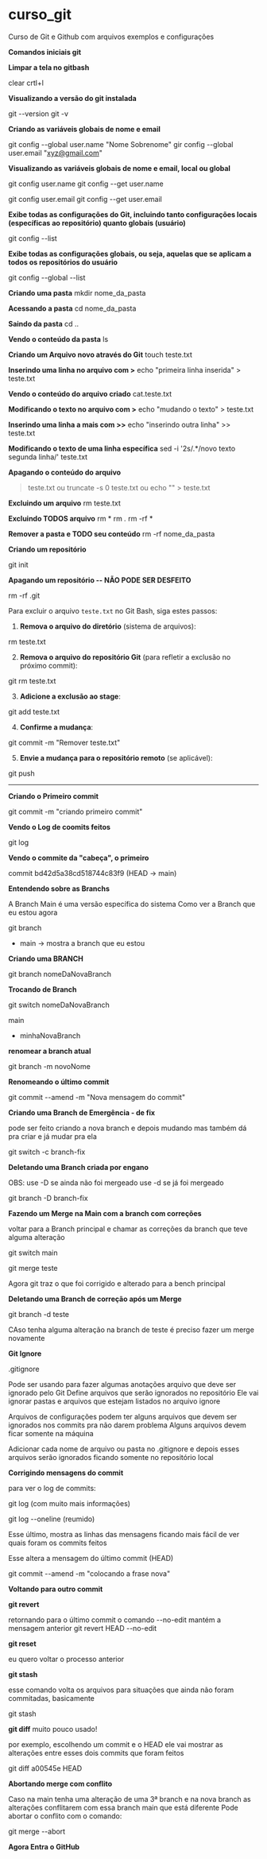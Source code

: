# curso_git
Curso de Git e Github com arquivos exemplos e configurações

**Comandos iniciais git**

**Limpar a tela no gitbash**

clear
crtl+l

**Visualizando a versão do git instalada**

git --version
git -v

**Criando as variáveis globais de nome e email**

git config --global user.name "Nome Sobrenome"
gir config --global user.email "xyz@gmail.com"

**Visualizando as variáveis globais de nome e email, local ou global**

git config user.name
git config --get user.name

git config user.email
git config --get user.email

**Exibe todas as configurações do Git, incluindo tanto configurações locais (específicas ao repositório) quanto globais (usuário)**

git config --list

**Exibe todas as configurações globais, ou seja, aquelas que se aplicam a todos os repositórios do usuário**

git config --global --list

**Criando uma pasta**
mkdir nome_da_pasta

**Acessando a pasta**
cd nome_da_pasta

**Saindo da pasta**
cd ..

**Vendo o conteúdo da pasta**
ls

**Criando um Arquivo novo através do Git**
touch teste.txt

**Inserindo uma linha no arquivo com >**
echo "primeira linha inserida" > teste.txt

**Vendo o conteúdo do arquivo criado**
cat.teste.txt

**Modificando o texto no arquivo com >**
echo "mudando o texto" > teste.txt

**Inserindo uma linha a mais com >>**
echo "inserindo outra linha" >> teste.txt

**Modificando o texto de uma linha específica**
sed -i '2s/.*/novo texto segunda linha/' teste.txt

**Apagando o conteúdo do arquivo**
> teste.txt
ou
truncate -s 0 teste.txt
ou
echo "" > teste.txt

**Excluindo um arquivo**
rm teste.txt

**Excluindo TODOS arquivo**
rm *
rm *.*
rm -rf *

**Remover a pasta e TODO seu conteúdo**
rm -rf nome_da_pasta


**Criando um repositório**

git init

**Apagando um repositório -- NÃO PODE SER DESFEITO**

rm -rf .git

Para excluir o arquivo `teste.txt` no Git Bash, siga estes passos:

1. **Remova o arquivo do diretório** (sistema de arquivos):

rm teste.txt

2. **Remova o arquivo do repositório Git** 
(para refletir a exclusão no próximo commit):

git rm teste.txt


3. **Adicione a exclusão ao stage**:

git add teste.txt

4. **Confirme a mudança**:

git commit -m "Remover teste.txt"

5. **Envie a mudança para o repositório remoto** (se aplicável):

git push

---------------------------

**Criando o Primeiro commit**

git commit -m "criando primeiro commit"

**Vendo o Log de coomits feitos**

git log

**Vendo o commite da "cabeça", o primeiro**

commit bd42d5a38cd518744c83f9 (HEAD -> main)

**Entendendo sobre as Branchs**

A Branch Main é uma versão específica do sistema
Como ver a Branch que eu estou agora

git branch

* main -> mostra a branch que eu estou

**Criando uma BRANCH**

git branch nomeDaNovaBranch

**Trocando de Branch**

git switch nomeDaNovaBranch

  main
* minhaNovaBranch

**renomear a branch atual**

git branch -m novoNome

**Renomeando o último commit**

git commit --amend -m "Nova mensagem do commit"

**Criando uma Branch de Emergência - de fix**

pode ser feito criando a nova branch e depois mudando
mas também dá pra criar e já mudar pra ela

git switch -c branch-fix

**Deletando uma Branch criada por engano**

OBS: use -D se ainda não foi mergeado
     use -d se já foi mergeado

git branch -D branch-fix

**Fazendo um Merge na Main com a branch com correções**

voltar para a Branch principal e chamar as
correções da branch que teve alguma alteração

git switch main

git merge teste

Agora git traz o que foi corrigido e alterado 
para a bench principal

**Deletando uma Branch de correção após um Merge**

git branch -d teste

CAso tenha alguma alteração na branch de teste
é preciso fazer um merge novamente

**Git Ignore**

.gitignore

Pode ser usando para fazer algumas anotações
arquivo que deve ser ignorado pelo Git
Define arquivos que serão ignorados no repositório
Ele vai ignorar pastas e arquivos que estejam
listados no arquivo ignore

Arquivos de configurações podem ter alguns
arquivos que devem ser ignorados nos commits pra
não darem problema
Alguns arquivos devem ficar somente na máquina

Adicionar cada nome de arquivo ou pasta no .gitignore
e depois esses arquivos serão ignorados ficando 
somente no repositório local

**Corrigindo mensagens do commit**

para ver o log de commits:

git log (com muito mais informações)

git log --oneline (reumido)

Esse último, mostra as linhas das mensagens
ficando mais fácil de ver quais foram
os commits feitos

Esse altera a mensagem do último commit (HEAD)

git commit --amend -m "colocando a frase nova"

**Voltando para outro commit**

**git revert**

retornando para o último commit
o comando --no-edit mantém a mensagem anterior
git revert HEAD --no-edit

**git reset**

eu quero voltar o processo anterior

**git stash**

esse comando volta os arquivos para situações
que ainda não foram commitadas, basicamente

git stash

**git diff** muito pouco usado!

por exemplo, escolhendo um commit e o HEAD
ele vai mostrar as alterações entre esses
dois commits que foram feitos

git diff a00545e HEAD

**Abortando merge com conflito**

Caso na main tenha uma alteração de uma 3ª branch
e na nova branch as alterações conflitarem
com essa branch main que está diferente
Pode abortar o conflito com o comando:

git merge --abort

**Agora Entra o GitHub**

